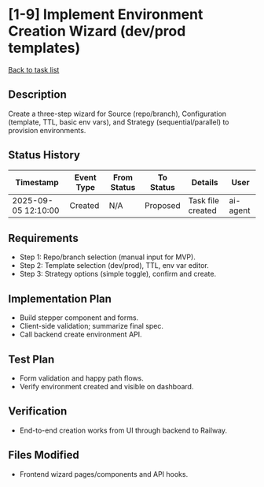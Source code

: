 # [1-9] Implement Environment Creation Wizard (dev/prod templates)

[Back to task list](../tasks.md)

## Description
Create a three-step wizard for Source (repo/branch), Configuration (template, TTL, basic env vars), and Strategy (sequential/parallel) to provision environments.

## Status History
| Timestamp | Event Type | From Status | To Status | Details | User |
|-----------|------------|-------------|-----------|---------|------|
| 2025-09-05 12:10:00 | Created | N/A | Proposed | Task file created | ai-agent |

## Requirements
- Step 1: Repo/branch selection (manual input for MVP).
- Step 2: Template selection (dev/prod), TTL, env var editor.
- Step 3: Strategy options (simple toggle), confirm and create.

## Implementation Plan
- Build stepper component and forms.
- Client-side validation; summarize final spec.
- Call backend create environment API.

## Test Plan
- Form validation and happy path flows.
- Verify environment created and visible on dashboard.

## Verification
- End-to-end creation works from UI through backend to Railway.

## Files Modified
- Frontend wizard pages/components and API hooks.
